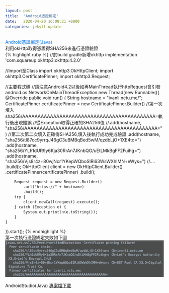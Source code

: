 ```yaml
---
layout: post
title:  "Android憑證綁定"
date:   2020-04-20 16:08:21 +0800
categories: jekyll update
---
```

<font color="#0473E2" id='1'>Android憑證綁定(Java)</font>  
利用okHttp取得憑證得SHA256來進行憑證驗證   
{% highlight ruby %}
//於build.gradle新增okhttp
implementation 'com.squareup.okhttp3:okhttp:4.2.0'

//Import至Class
import okhttp3.OkHttpClient;
import okhttp3.CertificatePinner;
import okhttp3.Request;

//主要程式碼
//請注意Android4.2以後如再MainThread執行httpRequest會引發android.os.NetworkOnMainThreadException
new Thread(new Runnable(){
    @Override
    public void run() {
        String hostname = "ivanli.nctu.me/";
        CertificatePinner certificatePinner = new CertificatePinner.Builder()
            //第一次填入sha256/AAAAAAAAAAAAAAAAAAAAAAAAAAAAAAAAAAAAAAAAAAA=執行後出現錯誤
            //從Exception取得正確的SHA256值
            //.add(hostname, "sha256/AAAAAAAAAAAAAAAAAAAAAAAAAAAAAAAAAAAAAAAAAAA=")
            //第二次第二次填入正確得SHA256,填入後執行成功完成驗證
            .add(hostname, "sha256/tl87oc9yrrqJ46gC3uBMBqBed5wM/qzdbLjO+1XE4to=")
            .add(hostname, "sha256/YLh1dUR9y6Kja30RrAn7JKnbQG/uEtLMkBgFF2Fuihg=")
            .add(hostname, "sha256/Vjs8r4z+80wjNcr1YKepWQboSIRi63WsWXhIMN+eWys=")
            //....
            .build();
        OkHttpClient client = new OkHttpClient.Builder()
            .certificatePinner(certificatePinner)
            .build();

        Request request = new Request.Builder()
            .url("https://" + hostname)
            .build();
        try {
            client.newCall(request).execute();
        } catch (Exception e) {
            System.out.println(e.toString());
        }
    }
}).start();
{% endhighlight %}   
第一次執行憑證綁定失敗如下圖  
![圖片1](https://github.com/Li-Chao-Chang/Blog/raw/master/_posts/images/20200420/androidCerPic.jpg)  

AndroidStudio(Java)
[專案檔下載](https://github.com/Li-Chao-Chang/AndroidCertificatePinner)  

[jekyll-docs]: https://jekyllrb.com/docs/home
[jekyll-gh]:   https://github.com/jekyll/jekyll
[jekyll-talk]: https://talk.jekyllrb.com/
